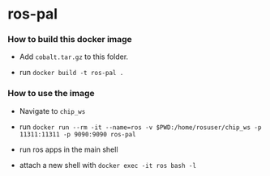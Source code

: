 # ros-pal

### How to build this docker image

- Add `cobalt.tar.gz` to this folder.

- run `docker build -t ros-pal .`

### How to use the image

- Navigate to `chip_ws`

- run `docker run --rm -it --name=ros -v $PWD:/home/rosuser/chip_ws -p 11311:11311 -p 9090:9090 ros-pal`

- run ros apps in the main shell

- attach a new shell with `docker exec -it ros bash -l`
